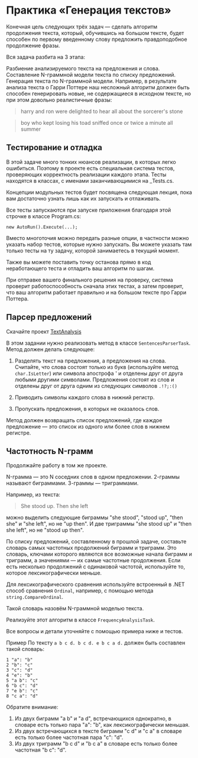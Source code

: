 # Практика «Генерация текстов»
Конечная цель следующих трёх задач — сделать алгоритм продолжения текста, который, обучившись на большом тексте, будет способен по 
первому введенному слову предложить правдоподобное продолжение фразы.

Вся задача разбита на 3 этапа:

Разбиение анализируемого текста на предложения и слова.
Составление N-граммной модели текста по списку предложений.
Генерация текста по N-граммной модели.
Например, в результате анализа текста о Гарри Поттере наш несложный алгоритм должен быть способен генерировать новые, не содержащиеся в исходном тексте, но при этом довольно реалистичные фразы:

> harry and ron were delighted to hear all about the sorcerer's stone

> boy who kept losing his toad sniffed once or twice a minute all summer

## Тестирование и отладка
В этой задаче много тонких нюансов реализации, в которых легко ошибиться. Поэтому в проекте есть специальная система тестов, 
проверяющих корректность реализации каждого этапа. Тесты находятся в классах, с именами заканчивающимися на _Tests.cs.

Концепции модульных тестов будет посвящена следующая лекция, пока вам достаточно узнать лишь как их запускать и отлаживать.

Все тесты запускаются при запуске приложения благодаря этой строчке в классе Program.cs:
```
new AutoRun().Execute(...);
```
Вместо многоточия можно передать разные опции, в частности можно указать набор тестов, которые нужно запускать. Вы можете указать там только тесты на ту задачу, которой занимаетесь в текущий момент.

Также вы можете поставить точку останова прямо в код неработающего теста и отладить ваш алгоритм по шагам.

При отправке вашего финального решения на проверку, система проверит работоспособность сначала этих тестах, а затем проверит, что ваш 
алгоритм работает правильно и на большом тексте про Гарри Поттера.

## Парсер предложений
Скачайте проект [TextAnalysis](https://ulearn.me/Exercise/StudentZip?courseId=BasicProgramming&slideId=d41a27ad-a377-4fbd-ba1c-1bd761c69dd1)

В этом задании нужно реализовать метод в классе `SentencesParserTask`. Метод должен делать следующее:

1. Разделять текст на предложения, а предложения на слова. Считайте, что слова состоят только из букв (используйте метод `char.IsLetter`) или символа апострофа ' и отделены друг от друга любыми другими символами. Предложения состоят из слов и отделены друг от друга одним из следующих символов `.!?;:()`

2. Приводить символы каждого слова в нижний регистр.

3. Пропускать предложения, в которых не оказалось слов.

Метод должен возвращать список предложений, где каждое предложение — это список из одного или более слов в нижнем регистре.
## Частотность N-грамм
Продолжайте работу в том же проекте.

N-грамма — это N соседних слов в одном предложении. 2-граммы называют биграммами. 3-граммы — триграммами.

Например, из текста: 

> She stood up. Then she left 

можно выделить следующие биграммы "she stood", "stood up", "then she" и "she left", но не "up then". И две триграммы "she stood up" и "then she left", но не "stood up then".

По списку предложений, составленному в прошлой задаче, составьте словарь самых частотных продолжений биграмм и триграмм. Это словарь, ключами которого являются все возможные начала биграмм и триграмм, а значениями — их самые частотные продолжения. Если есть несколько продолжений с одинаковой частотой, используйте то, которое лексикографически меньше.

Для лексикографического сравнения используйте встроенный в .NET способ сравнения `Ordinal`, например, с помощью метода `string.CompareOrdinal`.

Такой словарь назовём N-граммной моделью текста.

Реализуйте этот алгоритм в классе `FrequencyAnalysisTask`.

Все вопросы и детали уточняйте с помощью примера ниже и тестов.

Пример
По тексту `a b c d. b c d. e b c a d.` должен быть составлен такой словарь:
```
1 "a": "b"
2 "b": "c"
3 "c": "d"
4 "e": "b"
5 "a b": "c"
6 "b c": "d"
7 "e b": "c"
8 "c a": "d"
```
Обратите внимание:

1. Из двух биграмм "a b" и "a d", встречающихся однократно, в словаре есть только пара "a": "b", как лексикографически меньшая.
2. Из двух встречающихся в тексте биграмм "c d" и "c a" в словаре есть только более частотная пара "c": "d".
3. Из двух триграмм "b c d" и "b c a" в словаре есть только более частотная "b c": "d".
